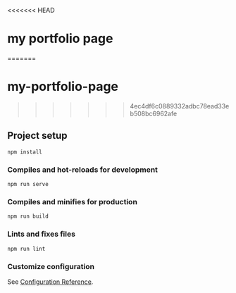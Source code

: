 <<<<<<< HEAD
# my portfolio page
=======
# my-portfolio-page
>>>>>>> 4ec4df6c0889332adbc78ead33eb508bc6962afe

## Project setup
```
npm install
```

### Compiles and hot-reloads for development
```
npm run serve
```

### Compiles and minifies for production
```
npm run build
```

### Lints and fixes files
```
npm run lint
```

### Customize configuration
See [Configuration Reference](https://cli.vuejs.org/config/).
